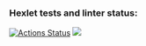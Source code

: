 ### Hexlet tests and linter status:
[![Actions Status](https://github.com/DamienRunner/java-project-61/actions/workflows/hexlet-check.yml/badge.svg)](https://github.com/DamienRunner/java-project-61/actions)
<a href="https://codeclimate.com/github/DamienRunner/java-project-61/maintainability"><img src="https://api.codeclimate.com/v1/badges/63f43dd9a52292055e26/maintainability" /></a>